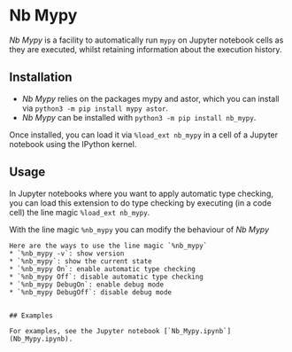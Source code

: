 # Nb Mypy

_Nb Mypy_ is a facility to automatically run `mypy` on Jupyter notebook cells as they are executed, whilst retaining information about the execution history.


## Installation

* _Nb Mypy_ relies on the packages mypy and astor, which you can install via `python3 -m pip install mypy astor`. 
* _Nb Mypy_ can be installed with `python3 -m pip install nb_mypy`. 

Once installed, you can load it via `%load_ext nb_mypy` in a cell of  a Jupyter notebook using the IPython kernel.

## Usage

In Jupyter notebooks where you want to apply
automatic type checking,
you can load this extension to do type checking by executing
(in a code cell) the line magic `%load_ext nb_mypy`.

With the line magic `%nb_mypy` you can modify the behaviour of _Nb Mypy_
```
Here are the ways to use the line magic `%nb_mypy`
* `%nb_mypy -v`: show version
* `%nb_mypy`: show the current state
* `%nb_mypy On`: enable automatic type checking
* `%nb_mypy Off`: disable automatic type checking
* `%nb_mypy DebugOn`: enable debug mode
* `%nb_mypy DebugOff`: disable debug mode


## Examples

For examples, see the Jupyter notebook [`Nb_Mypy.ipynb`](Nb_Mypy.ipynb).
